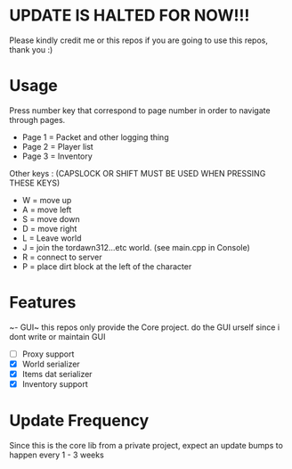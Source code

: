 # UPDATE IS HALTED FOR NOW!!!

Please kindly credit me or this repos if you are going to use this repos, thank you :)

# Usage
Press number key that correspond to page number in order to navigate through pages.
- Page 1 = Packet and other logging thing
- Page 2 = Player list
- Page 3 = Inventory

Other keys : (CAPSLOCK OR SHIFT MUST BE USED WHEN PRESSING THESE KEYS)
- W = move up
- A = move left
- S = move down
- D = move right
- L = Leave world
- J = join the tordawn312...etc world. (see main.cpp in Console)
- R = connect to server
- P = place dirt block at the left of the character

# Features
~- GUI~ this repos only provide the Core project. do the GUI urself since i dont write or maintain GUI
- [ ] Proxy support
- [x] World serializer
- [x] Items dat serializer
- [x] Inventory support

# Update Frequency
Since this is the core lib from a private project, expect an update bumps to happen every 1 - 3 weeks
